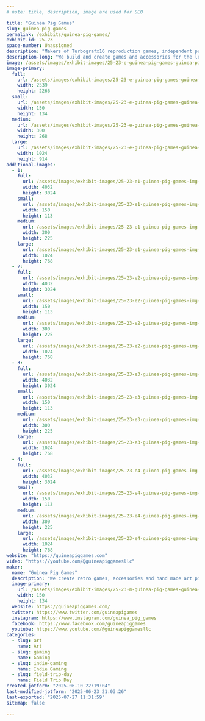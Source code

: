 ```yaml
---
# note: title, description, image are used for SEO

title: "Guinea Pig Games"
slug: guinea-pig-games
permalink: /exhibits/guinea-pig-games/
exhibit-id: 25-23
space-number: Unassigned
description: "Makers of Turbografx16 reproduction games, independent publisher and creator of handmade accessories"
description-long: "We build and create games and accessories for the legendary Turbografx 16 gaming console. We also sell, make accessories and hand made art to enhance your retro gaming collection!"
image: /assets/images/exhibit-images/25-23-e-guinea-pig-games-guinea-pig-games-llc-logo-v2-2576-300x268.png
image-primary: 
  full:
    url: /assets/images/exhibit-images/25-23-e-guinea-pig-games-guinea-pig-games-llc-logo-v2-2576-full.png
    width: 2539
    height: 2266
  small:
    url: /assets/images/exhibit-images/25-23-e-guinea-pig-games-guinea-pig-games-llc-logo-v2-2576-150x134.png
    width: 150
    height: 134
  medium:
    url: /assets/images/exhibit-images/25-23-e-guinea-pig-games-guinea-pig-games-llc-logo-v2-2576-300x268.png
    width: 300
    height: 268
  large:
    url: /assets/images/exhibit-images/25-23-e-guinea-pig-games-guinea-pig-games-llc-logo-v2-2576-1024x914.png
    width: 1024
    height: 914
additional-images: 
  - 1:
    full:
      url: /assets/images/exhibit-images/25-23-e1-guinea-pig-games-img-7942-full.jpeg
      width: 4032
      height: 3024
    small:
      url: /assets/images/exhibit-images/25-23-e1-guinea-pig-games-img-7942-150x113.jpeg
      width: 150
      height: 113
    medium:
      url: /assets/images/exhibit-images/25-23-e1-guinea-pig-games-img-7942-300x225.jpeg
      width: 300
      height: 225
    large:
      url: /assets/images/exhibit-images/25-23-e1-guinea-pig-games-img-7942-1024x768.jpeg
      width: 1024
      height: 768
  - 2:
    full:
      url: /assets/images/exhibit-images/25-23-e2-guinea-pig-games-img-7941-full.jpeg
      width: 4032
      height: 3024
    small:
      url: /assets/images/exhibit-images/25-23-e2-guinea-pig-games-img-7941-150x113.jpeg
      width: 150
      height: 113
    medium:
      url: /assets/images/exhibit-images/25-23-e2-guinea-pig-games-img-7941-300x225.jpeg
      width: 300
      height: 225
    large:
      url: /assets/images/exhibit-images/25-23-e2-guinea-pig-games-img-7941-1024x768.jpeg
      width: 1024
      height: 768
  - 3:
    full:
      url: /assets/images/exhibit-images/25-23-e3-guinea-pig-games-img-7879-full.jpeg
      width: 4032
      height: 3024
    small:
      url: /assets/images/exhibit-images/25-23-e3-guinea-pig-games-img-7879-150x113.jpeg
      width: 150
      height: 113
    medium:
      url: /assets/images/exhibit-images/25-23-e3-guinea-pig-games-img-7879-300x225.jpeg
      width: 300
      height: 225
    large:
      url: /assets/images/exhibit-images/25-23-e3-guinea-pig-games-img-7879-1024x768.jpeg
      width: 1024
      height: 768
  - 4:
    full:
      url: /assets/images/exhibit-images/25-23-e4-guinea-pig-games-img-6874-full.jpeg
      width: 4032
      height: 3024
    small:
      url: /assets/images/exhibit-images/25-23-e4-guinea-pig-games-img-6874-150x113.jpeg
      width: 150
      height: 113
    medium:
      url: /assets/images/exhibit-images/25-23-e4-guinea-pig-games-img-6874-300x225.jpeg
      width: 300
      height: 225
    large:
      url: /assets/images/exhibit-images/25-23-e4-guinea-pig-games-img-6874-1024x768.jpeg
      width: 1024
      height: 768
website: "https://guineapiggames.com"
video: "https://youtube.com/@guineapiggamesllc"
maker: 
  name: "Guinea Pig Games"
  description: "We create retro games, accessories and hand made art pieces to enhance your retro gaming collections."
  image-primary:
    url: /assets/images/exhibit-images/25-23-m-guinea-pig-games-guinea-pig-games-llc-logo-v2-150x134.png
    width: 150
    height: 134
  website: https://guineapiggames.com/
  twitter: https://www.twitter.com/guineapigames
  instagram: https://www.instagram.com/guinea_pig_games
  facebook: https://www.facebook.com/guineapiggames
  youtube: https://www.youtube.com/@guineapiggamesllc
categories: 
  - slug: art
    name: Art
  - slug: gaming
    name: Gaming
  - slug: indie-gaming
    name: Indie Gaming
  - slug: field-trip-day
    name: Field Trip Day
created-jotform: "2025-06-10 22:19:04"
last-modified-jotform: "2025-06-23 21:03:26"
last-exported: "2025-07-27 11:31:59"
sitemap: false

---
```

